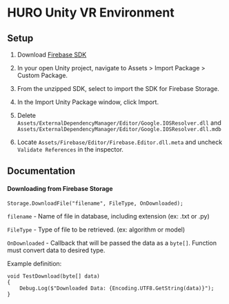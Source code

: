 # HURO Unity VR Environment

## Setup

1. Download [Firebase SDK](https://firebase.google.com/download/unity?hl=en&authuser=0&_gl=1*1hkvyve*_ga*MjczMTY1NDA4LjE3MzcyNTY4NDI.*_ga_CW55HF8NVT*MTczODE4NDEzMS41LjEuMTczODE4Nzk3Ni42LjAuMA..)

2. In your open Unity project, navigate to Assets > Import Package > Custom Package.

3. From the unzipped SDK, select to import the SDK for Firebase Storage.

4. In the Import Unity Package window, click Import.

5. Delete `Assets/ExternalDependencyManager/Editor/Google.IOSResolver.dll` and `Assets/ExternalDependencyManager/Editor/Google.IOSResolver.dll.mdb`

6. Locate `Assets/Firebase/Editor/Firebase.Editor.dll.meta` and uncheck `Validate References` in the inspector.


## Documentation

#### Downloading from Firebase Storage
`Storage.DownloadFile("filename", FileType, OnDownloaded);`

`filename` - Name of file in database, including extension (ex: .txt or .py)

`FileType` - Type of file to be retrieved. (ex: algorithm or model)

`OnDownloaded` - Callback that will be passed the data as a `byte[]`. Function must convert data to desired type.

Example definition:
```
void TestDownload(byte[] data)
{
    Debug.Log($"Downloaded Data: {Encoding.UTF8.GetString(data)}");
}

```
